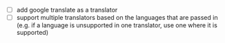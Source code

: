 - [ ] add google translate as a translator
- [ ] support multiple translators based on the languages that are passed in (e.g. if a language is unsupported in one translator, use one where it is supported)